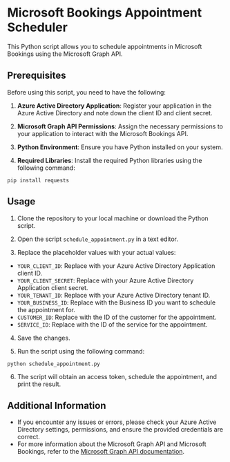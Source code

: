 # Microsoft Bookings Appointment Scheduler

This Python script allows you to schedule appointments in Microsoft Bookings using the Microsoft Graph API.

## Prerequisites

Before using this script, you need to have the following:

1. **Azure Active Directory Application**: Register your application in the Azure Active Directory and note down the client ID and client secret.

2. **Microsoft Graph API Permissions**: Assign the necessary permissions to your application to interact with the Microsoft Bookings API.

3. **Python Environment**: Ensure you have Python installed on your system.

4. **Required Libraries**: Install the required Python libraries using the following command:

```
pip install requests
```

## Usage

1. Clone the repository to your local machine or download the Python script.

2. Open the script `schedule_appointment.py` in a text editor.

3. Replace the placeholder values with your actual values:
- `YOUR_CLIENT_ID`: Replace with your Azure Active Directory Application client ID.
- `YOUR_CLIENT_SECRET`: Replace with your Azure Active Directory Application client secret.
- `YOUR_TENANT_ID`: Replace with your Azure Active Directory tenant ID.
- `YOUR_BUSINESS_ID`: Replace with the Business ID you want to schedule the appointment for.
- `CUSTOMER_ID`: Replace with the ID of the customer for the appointment.
- `SERVICE_ID`: Replace with the ID of the service for the appointment.

4. Save the changes.

5. Run the script using the following command:

```
python schedule_appointment.py
```


6. The script will obtain an access token, schedule the appointment, and print the result.

## Additional Information

- If you encounter any issues or errors, please check your Azure Active Directory settings, permissions, and ensure the provided credentials are correct.
- For more information about the Microsoft Graph API and Microsoft Bookings, refer to the [Microsoft Graph API documentation](https://docs.microsoft.com/en-us/graph/api/overview?view=graph-rest-beta).
